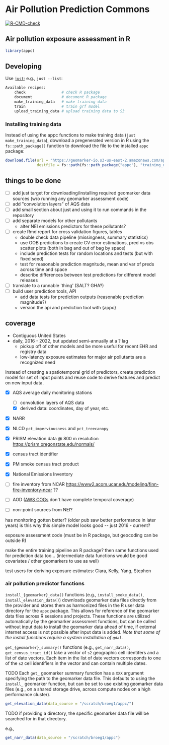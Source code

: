 # Air Pollution Prediction Commons

<!-- badges: start -->
  [![R-CMD-check](https://github.com/geomarker-io/appc/actions/workflows/R-CMD-check.yaml/badge.svg)](https://github.com/geomarker-io/appc/actions/workflows/R-CMD-check.yaml)
  <!-- badges: end -->
 
## Air pollution exposure assessment in R

```R
library(appc)
```

## Developing

Use [`just`](https://just.systems/man/en/); e.g., `just --list`:

```sh
Available recipes:
    check                # check R package
    document             # document R package
    make_training_data   # make training data
    train                # train grf model
    upload_training_data # upload training data to S3
```

### Installing training data

Instead of using the appc functions to make training data (`just make_training_data`), download a pregenerated version in R using the `fs::path_package()` function to download the file to the installed `appc` package:

```R
download.file(url = "https://geomarker-io.s3-us-east-2.amazonaws.com/appc/training_data_0.1.0.rds",
              destfile = fs::path(fs::path_package("appc"), "training_data.rds"))
```

## things to be done

- [ ] add just target for downloading/installing required geomarker data sources (w/o running any geomarker assessment code)
- [ ] add "convolution layers" of AQS data
- [ ] add small section about just and using it to run commands in the repository
- [ ] add separate models for other pollutants
  - alter NEI emissions predictors for these pollutants?
- [ ] create Rmd report for cross validation figures, tables
  - double check data pipeline (missingness, summary statistics)
  - use OOB predictions to create CV error estimations, pred vs obs scatter plots (both in bag and out of bag by space)
  - include prediction tests for random locations and tests (but with fixed seed)
  - test for reasonable prediction magnitude, mean and var of preds across time and space
  - describe differences between test predictions for different model releases
- [ ] translate to a runnable 'thing' (SALT? GHA?)
- [ ] build user prediction tools, API
  - add data tests for prediction outputs (reasonable prediction magnitude?)
  - version the api and prediction tool with {appc}

## coverage

- Contiguous United States
- daily, 2016 - 2022, but updated semi-annually at a ? lag
  - pickup off of other models and be more useful for recent EHR and registry data
  - low-latency exposure estimates for major air pollutants are a recognized need

Instead of creating a spatiotemporal grid of predictors, create prediction model for set of input points and reuse code to derive features and predict on new input data.

- [x] AQS average daily monitoring stations
  - [ ] convolution layers of AQS data
  - [x] derived data: coordinates, day of year, etc.
- [x] NARR
- [x] NLCD `pct_imperviousness` and `pct_treecanopy`
- [x] PRISM elevation data @ 800 m resolution https://prism.oregonstate.edu/normals/
- [x] census tract identifier
- [x] PM smoke census tract product
- [x] National Emissions Inventory
- [ ] fire inventory from NCAR https://www2.acom.ucar.edu/modeling/finn-fire-inventory-ncar ??
- [ ] AOD ([AWS COGs](https://www.earthdata.nasa.gov/engage/cloud-optimized-geotiffs#AOD) don't have complete temporal coverage)
- [ ] non-point sources from NEI?


has monitoring gotten better?  (older pub saw better performance in later years) is this why this simple model looks good -- just 2016 - current?

exposure assessment code (must be in R package, but geocoding can be outside R)

make the entire training pipeline an R package?  then same functions used for prediction data too... (intermediate data functions would be good covariates / other geomarkers to use as well)

test users for deriving exposure estimates: Clara, Kelly, Yang, Stephen

### air pollution predictor functions

`install_{geomarker}_data()` functions (e.g., `install_smoke_data()`, `install_elevation_data()`) downloads geomarker data files directly from the provider and stores them as harmonized files in the R user data directory for the `appc` package.  This allows for reference of the geomarker data files across R sessions and projects. These functions are utilized automatically by the geomarker assessment functions, but can be called without input data to install the geomarker data ahead of time, if external internet access is not possible after input data is added. *Note that some of the install functions require a system installation of `gdal`.* 


`get_{geomarker}_summary()` functions (e.g., `get_narr_data()`, `get_census_tract_id()` take a vector of `s2` geographic cell identifers and a list of date vectors. Each item in the list of date vectors corresponds to one of the `s2` cell identifiers in the vector and can contain multiple dates.

TODO Each `get_` geomarker summary function has a `XXX` argument specifying the path to the geomarker data file.  This defaults to using the `install_` geomarker function, but can be set to use existing geomarker data files (e.g., on a shared storage drive, across compute nodes on a high performance cluster).

```R
get_elevation_data(data_source = "/scratch/broeg1/appc/")
```

TODO if providing a directory, the specific geomarker data file will be searched for in that directory.

e.g.,

```R
get_narr_data(data_source = "/scratch/broeg1/appc")
```
